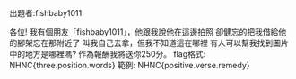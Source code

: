 出題者:fishbaby1011

各位!
我有個朋友「fishbaby1011」，他跟我說他在這邊拍照
卻健忘的把我借給他的腳架忘在那附近了
叫我自己去拿，但我不知道這在哪裡
有人可以幫我找到圖片中的地方是哪裡嗎?
作為報酬我將送你250分。
flag格式:
NHNC{three.position.words}
範例:
NHNC{positive.verse.remedy}
